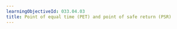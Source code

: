 ```yaml
---
learningObjectiveId: 033.04.03
title: Point of equal time (PET) and point of safe return (PSR)
---
```



